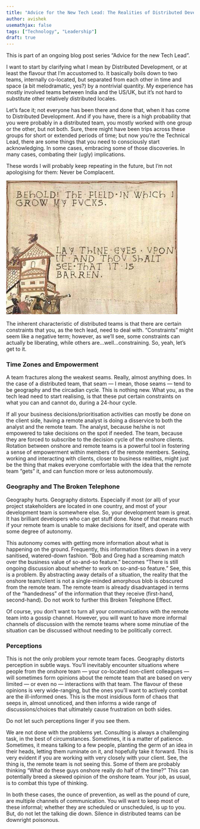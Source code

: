 ```yaml
---
title: "Advice for the New Tech Lead: The Realities of Distributed Development"
author: avishek
usemathjax: false
tags: ["Technology", "Leadership"]
draft: true
---
```


This is part of an ongoing blog post series “Advice for the new Tech Lead”.

I want to start by clarifying what I mean by Distributed Development, or at least the flavour that I’m accustomed to. It basically boils down to two teams, internally co-located, but separated from each other in time and space (a bit melodramatic, yes?) by a nontrivial quantity. My experience has mostly involved teams between India and the US/UK, but it’s not hard to substitute other relatively distributed locales.

Let’s face it; not everyone has been there and done that, when it has come to Distributed Development. And if you have, there is a high probability that you were probably in a distributed team, you mostly worked with one group or the other, but not both. Sure, there might have been trips across these groups for short or extended periods of time; but now you’re the Technical Lead, there are some things that you need to consciously start acknowledging. In some cases, embracing some of those discoveries. In many cases, combating their (ugly) implications.

These words I will probably keep repeating in the future, but I’m not apologising for them: Never be Complacent.

![Never Be Complacent](/assets/images/behold-the-field-in-which-i-grow.png)

The inherent characteristic of distributed teams is that there are certain constraints that you, as the tech lead, need to deal with. “Constraints” might seem like a negative term; however, as we’ll see, some constraints can actually be liberating, while others are…well…constraining. So, yeah, let’s get to it.

### Time Zones and Empowerment

A team fractures along the weakest seams. Really, almost anything does. In the case of a distributed team, that seam — I mean, those seams — tend to be geography and the circadian cycle. This is nothing new. What you, as the tech lead need to start realising, is that these put certain constraints on what you can and cannot do, during a 24-hour cycle.

If all your business decisions/prioritisation activities can mostly be done on the client side, having a remote analyst is doing a disservice to both the analyst and the remote team. The analyst, because he/she is not empowered to take decisions on the spot if needed. The team, because they are forced to subscribe to the decision cycle of the onshore clients.
Rotation between onshore and remote teams is a powerful tool in fostering a sense of empowerment within members of the remote members. Seeing, working and interacting with clients, closer to business realities, might just be the thing that makes everyone comfortable with the idea that the remote team “gets” it, and can function more or less autonomously.

### Geography and The Broken Telephone

Geography hurts. Geography distorts. Especially if most (or all) of your project stakeholders are located in one country, and most of your development team is somewhere else. So, your development team is great. It has brilliant developers who can get stuff done. None of that means much if your remote team is unable to make decisions for itself, and operate with some degree of autonomy.

This autonomy comes with getting more information about what is happening on the ground. Frequently, this information filters down in a very sanitised, watered-down fashion. “Bob and Greg had a screaming match over the business value of so-and-so feature.” becomes “There is still ongoing discussion about whether to work on so-and-so feature.” See, this is a problem. By abstracting away details of a situation, the reality that the onshore team/client is not a single-minded amorphous blob is obscured from the remote team. The remote team is already disadvantaged in terms of the “handedness” of the information that they receive (first-hand, second-hand). Do not work to further this Broken Telephone Effect.

Of course, you don’t want to turn all your communications with the remote team into a gossip channel. However, you will want to have more informal channels of discussion with the remote teams where some minutiae of the situation can be discussed without needing to be politically correct.

### Perceptions

This is not the only problem your remote team faces. Geography distorts perception in subtle ways. You’ll inevitably encounter situations where people from the onshore team — your co-located non-client colleagues — will sometimes form opinions about the remote team that are based on very limited — or even no — interactions with that team. The flavour of these opinions is very wide-ranging, but the ones you’ll want to actively combat are the ill-informed ones. This is the most insidious form of chaos that seeps in, almost unnoticed, and then informs a wide range of discussions/choices that ultimately cause frustration on both sides.

Do not let such perceptions linger if you see them.

We are not done with the problems yet. Consulting is always a challenging task, in the best of circumstances. Sometimes, it is a matter of patience. Sometimes, it means talking to a few people, planting the germ of an idea in their heads, letting them ruminate on it, and hopefully take it forward. This is very evident if you are working with very closely with your client. See, the thing is, the remote team is not seeing this. Some of them are probably thinking “What do these guys onshore really do half of the time?” This can potentially breed a skewed opinion of the onshore team. Your job, as usual, is to combat this type of thinking.

In both these cases, the ounce of prevention, as well as the pound of cure, are multiple channels of communication. You will want to keep most of these informal; whether they are scheduled or unscheduled, is up to you. But, do not let the talking die down. Silence in distributed teams can be downright poisonous.
